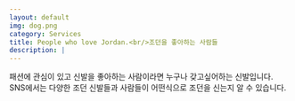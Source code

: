 ```yaml
---
layout: default
img: dog.png
category: Services
title: People who love Jordan.<br/>조던을 좋아하는 사람들
description: |
---
```

  패션에 관심이 있고 신발을 좋아하는 사람이라면 누구나 갖고싶어하는 신발입니다.<br/> SNS에서는 다양한 조던 신발들과 사람들이 어떤식으로 조던을 신는지 알 수 있습니다.<br/> 
